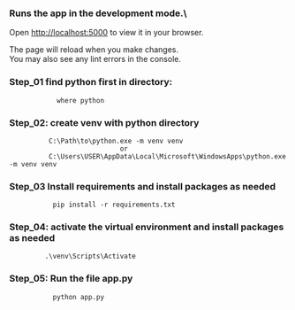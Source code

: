 ### Runs the app in the development mode.\
Open [http://localhost:5000](http://localhost:5000) to view it in your browser.

The page will reload when you make changes.\
You may also see any lint errors in the console.

### Step_01    find python first in directory:
                where python


### Step_02:  create venv with python directory
              C:\Path\to\python.exe -m venv venv
                                or
              C:\Users\USER\AppData\Local\Microsoft\WindowsApps\python.exe -m venv venv

### Step_03    Install requirements and install packages as needed
               pip install -r requirements.txt

### Step_04: activate the virtual environment and install packages as needed
             .\venv\Scripts\Activate

### Step_05:   Run the file app.py
               python app.py
                 

